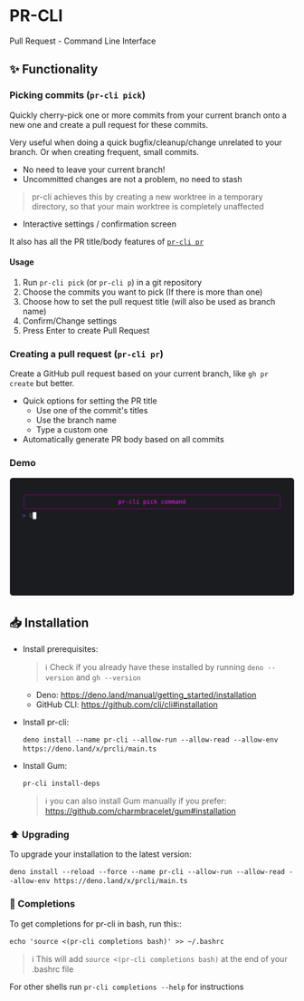 # PR-CLI

Pull Request - Command Line Interface

## ✨ Functionality

### Picking commits (`pr-cli pick`)

Quickly cherry-pick one or more commits from your current branch onto a new one and create a pull
request for these commits.

Very useful when doing a quick bugfix/cleanup/change unrelated to your branch. Or when creating
frequent, small commits.

- No need to leave your current branch!
- Uncommitted changes are not a problem, no need to stash

> pr-cli achieves this by creating a new worktree in a temporary directory, so that your main
> worktree is completely unaffected

- Interactive settings / confirmation screen

It also has all the PR title/body features of [`pr-cli pr`](#creating-a-pull-request-pr-cli-pr)

#### Usage

1. Run `pr-cli pick` (or `pr-cli p`) in a git repository
2. Choose the commits you want to pick (If there is more than one)
3. Choose how to set the pull request title (will also be used as branch name)
4. Confirm/Change settings
5. Press Enter to create Pull Request

### Creating a pull request (`pr-cli pr`)

Create a GitHub pull request based on your current branch, like `gh pr create` but better.

- Quick options for setting the PR title
  - Use one of the commit's titles
  - Use the branch name
  - Type a custom one
- Automatically generate PR body based on all commits

### Demo

![pr-cli pick demo](./assets/pick.gif)

## 📥 Installation

- Install prerequisites:
  > ℹ️ Check if you already have these installed by running `deno --version` and `gh --version`
  - Deno: https://deno.land/manual/getting_started/installation
  - GitHub CLI: https://github.com/cli/cli#installation
- Install pr-cli:

  ```shell
  deno install --name pr-cli --allow-run --allow-read --allow-env https://deno.land/x/prcli/main.ts
  ```

- Install Gum:

  ```shell
  pr-cli install-deps
  ```

  > ℹ️ you can also install Gum manually if you prefer:
  > https://github.com/charmbracelet/gum#installation

### ⬆️ Upgrading

To upgrade your installation to the latest version:

```shell
deno install --reload --force --name pr-cli --allow-run --allow-read --allow-env https://deno.land/x/prcli/main.ts
```

### 🔲 Completions

To get completions for pr-cli in bash, run this::

```shell
echo 'source <(pr-cli completions bash)' >> ~/.bashrc
```

> ℹ️ This will add `source <(pr-cli completions bash)` at the end of your .bashrc file

For other shells run `pr-cli completions --help` for instructions

